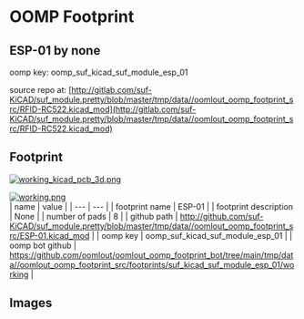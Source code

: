 # OOMP Footprint  
## ESP-01  by none  
  
oomp key: oomp_suf_kicad_suf_module_esp_01  
  
source repo at: [http://gitlab.com/suf-KiCAD/suf_module.pretty/blob/master/tmp/data//oomlout_oomp_footprint_src/RFID-RC522.kicad_mod](http://gitlab.com/suf-KiCAD/suf_module.pretty/blob/master/tmp/data//oomlout_oomp_footprint_src/RFID-RC522.kicad_mod)  
## Footprint  
  
[![working_kicad_pcb_3d.png](working_kicad_pcb_3d_600.png)](working_kicad_pcb_3d.png)  
  
[![working.png](working_600.png)](working.png)  
| name | value | 
| --- | --- | 
| footprint name | ESP-01 | 
| footprint description | None | 
| number of pads | 8 | 
| github path | http://github.com/suf-KiCAD/suf_module.pretty/blob/master/tmp/data//oomlout_oomp_footprint_src/ESP-01.kicad_mod | 
| oomp key | oomp_suf_kicad_suf_module_esp_01 | 
| oomp bot github | https://github.com/oomlout/oomlout_oomp_footprint_bot/tree/main/tmp/data//oomlout_oomp_footprint_src/footprints/suf_kicad_suf_module_esp_01/working | 
## Images  
